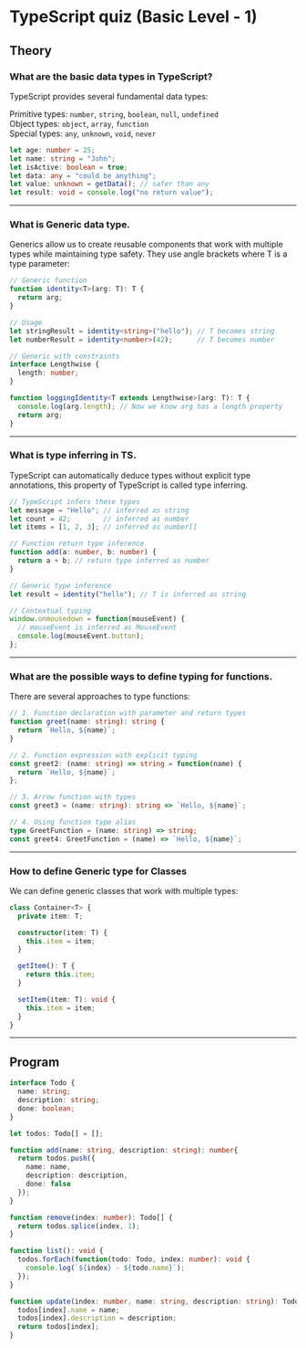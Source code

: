 # TypeScript quiz (Basic Level - 1)

## Theory
### What are the basic data types in TypeScript?
TypeScript provides several fundamental data types:

Primitive types: `number`, `string`, `boolean`, `null`, `undefined`  
Object types: `object`, `array`, `function`  
Special types: `any`, `unknown`, `void`, `never`
```ts
let age: number = 25;
let name: string = "John";
let isActive: boolean = true;
let data: any = "could be anything";
let value: unknown = getData(); // safer than any
let result: void = console.log("no return value");
```

---

### What is Generic data type.
Generics allow us to create reusable components that work with multiple types while maintaining type safety. They use angle brackets <T> where T is a type parameter:

```ts
// Generic function
function identity<T>(arg: T): T {
  return arg;
}

// Usage
let stringResult = identity<string>("hello"); // T becomes string
let numberResult = identity<number>(42);      // T becomes number

// Generic with constraints
interface Lengthwise {
  length: number;
}

function loggingIdentity<T extends Lengthwise>(arg: T): T {
  console.log(arg.length); // Now we know arg has a length property
  return arg;
}
```

---

### What is type inferring in TS.
TypeScript can automatically deduce types without explicit type annotations, this property of TypeScript is called type inferring.
```ts
// TypeScript infers these types
let message = "Hello"; // inferred as string
let count = 42;        // inferred as number
let items = [1, 2, 3]; // inferred as number[]

// Function return type inference
function add(a: number, b: number) {
  return a + b; // return type inferred as number
}

// Generic type inference
let result = identity("hello"); // T is inferred as string

// Contextual typing
window.onmousedown = function(mouseEvent) {
  // mouseEvent is inferred as MouseEvent
  console.log(mouseEvent.button);
};
```

---

### What are the possible ways to define typing for functions.
There are several approaches to type functions:
```ts
// 1. Function declaration with parameter and return types
function greet(name: string): string {
  return `Hello, ${name}`;
}

// 2. Function expression with explicit typing
const greet2: (name: string) => string = function(name) {
  return `Hello, ${name}`;
};

// 3. Arrow function with types
const greet3 = (name: string): string => `Hello, ${name}`;

// 4. Using function type alias
type GreetFunction = (name: string) => string;
const greet4: GreetFunction = (name) => `Hello, ${name}`;
```

---

### How to define Generic type for Classes
We can define generic classes that work with multiple types:
```ts
class Container<T> {
  private item: T;

  constructor(item: T) {
    this.item = item;
  }

  getItem(): T {
    return this.item;
  }

  setItem(item: T): void {
    this.item = item;
  }
}
```
---

## Program

```ts
interface Todo {
  name: string;
  description: string;
  done: boolean;
}

let todos: Todo[] = [];

function add(name: string, description: string): number{
  return todos.push({
    name: name,
    description: description,
    done: false
  });
}

function remove(index: number): Todo[] {
  return todos.splice(index, 1);
}

function list(): void {
  todos.forEach(function(todo: Todo, index: number): void {
    console.log(`${index} - ${todo.name}`);
  });
}

function update(index: number, name: string, description: string): Todo {
  todos[index].name = name;
  todos[index].description = description;
  return todos[index];
}
```